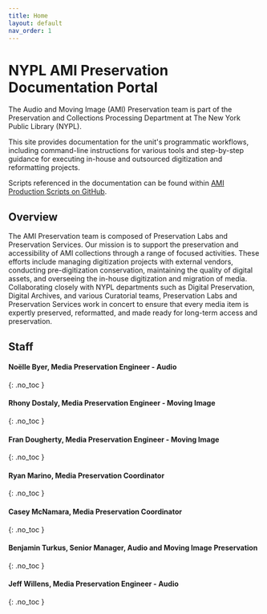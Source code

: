```yaml
---
title: Home
layout: default
nav_order: 1
---
```


# NYPL AMI Preservation Documentation Portal
The Audio and Moving Image (AMI) Preservation team is part of the Preservation and Collections Processing Department at The New York Public Library (NYPL).

This site provides documentation for the unit's programmatic workflows, including command-line instructions for various tools and step-by-step guidance for executing in-house and outsourced digitization and reformatting projects.

Scripts referenced in the documentation can be found within [AMI Production Scripts on GitHub](https://github.com/NYPL/ami-preservation/tree/main/ami_scripts).

## Overview

The AMI Preservation team is composed of Preservation Labs and Preservation Services. Our mission is to support the preservation and accessibility of AMI collections through a range of focused activities. These efforts include managing digitization projects with external vendors, conducting pre-digitization conservation, maintaining the quality of digital assets, and overseeing the in-house digitization and migration of media. Collaborating closely with NYPL departments such as Digital Preservation, Digital Archives, and various Curatorial teams, Preservation Labs and Preservation Services work in concert to ensure that every media item is expertly preserved, reformatted, and made ready for long-term access and preservation.

## Staff

#### Noëlle Byer, Media Preservation Engineer - Audio
{: .no_toc }

#### Rhony Dostaly, Media Preservation Engineer - Moving Image
{: .no_toc }

#### Fran Dougherty, Media Preservation Engineer - Moving Image
{: .no_toc }

#### Ryan Marino, Media Preservation Coordinator
{: .no_toc }

#### Casey McNamara, Media Preservation Coordinator
{: .no_toc }

#### Benjamin Turkus, Senior Manager, Audio and Moving Image Preservation
{: .no_toc }

#### Jeff Willens, Media Preservation Engineer - Audio
{: .no_toc }

